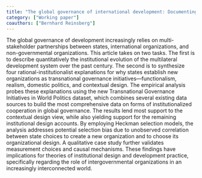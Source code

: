 ```yaml
---
title: "The global governance of international development: Documenting the rise of multi-stakeholder partnerships and identifying underlying theoretical explanations"
category: ["Working paper"]
coauthors: ["Bernhard Reinsberg"]
---
```

The global governance of development increasingly relies on multi-stakeholder partnerships between states, international organizations, and non-governmental organizations. This article takes on two tasks. The first is to describe quantitatively the institutional evolution of the multilateral development system over the past century. The second is to synthesize four rational-institutionalist explanations for why states establish new organizations as transnational governance initiatives—functionalism, realism, domestic politics, and contextual design. The empirical analysis probes these explanations using the new Transnational Governance Initiatives in World Politics dataset, which combines several existing data sources to build the most comprehensive data on forms of institutionalized cooperation in global governance. The results lend most support to the contextual design view, while also yielding support for the remaining institutional design accounts. By employing Heckman selection models, the analysis addresses potential selection bias due to unobserved correlation between state choices to create a new organization and to choose its organizational design. A qualitative case study further validates measurement choices and causal mechanisms. These findings have implications for theories of institutional design and development practice, specifically regarding the role of intergovernmental organizations in an increasingly interconnected world.
